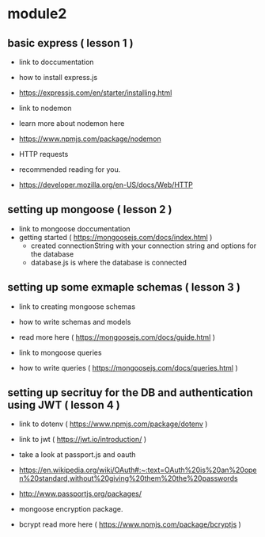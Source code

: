# module2

## basic express ( lesson 1 )

- link to doccumentation
- how to install express.js
- https://expressjs.com/en/starter/installing.html

- link to nodemon
- learn more about nodemon here
- https://www.npmjs.com/package/nodemon

- HTTP requests
- recommended reading for you.
- https://developer.mozilla.org/en-US/docs/Web/HTTP

## setting up mongoose ( lesson 2 )

- link to mongoose doccumentation
- getting started ( https://mongoosejs.com/docs/index.html )
  - created connectionString with your connection string and options for the database
  - database.js is where the database is connected

## setting up some exmaple schemas ( lesson 3 )

- link to creating mongoose schemas
- how to write schemas and models
- read more here ( https://mongoosejs.com/docs/guide.html )

- link to mongoose queries
- how to write queries ( https://mongoosejs.com/docs/queries.html )

## setting up secrituy for the DB and authentication using JWT ( lesson 4 )

- link to dotenv ( https://www.npmjs.com/package/dotenv )
- link to jwt ( https://jwt.io/introduction/ )
- take a look at passport.js and oauth
- https://en.wikipedia.org/wiki/OAuth#:~:text=OAuth%20is%20an%20open%20standard,without%20giving%20them%20the%20passwords
- http://www.passportjs.org/packages/

- mongoose encryption package.
- bcrypt read more here ( https://www.npmjs.com/package/bcryptjs )
